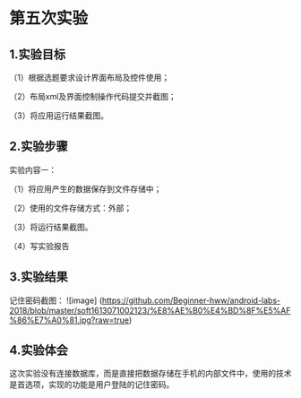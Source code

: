  # 第五次实验

## 1.实验目标

（1）根据选题要求设计界面布局及控件使用；

（2）布局xml及界面控制操作代码提交并截图；

（3）将应用运行结果截图。

## 2.实验步骤

实验内容一：

（1）将应用产生的数据保存到文件存储中；

（2）使用的文件存储方式：外部；

（3）将运行结果截图。

（4）写实验报告

## 3.实验结果

记住密码截图：
![image] (https://github.com/Beginner-hww/android-labs-2018/blob/master/soft1613071002123/%E8%AE%B0%E4%BD%8F%E5%AF%86%E7%A0%81.jpg?raw=true)

## 4.实验体会 
这次实验没有连接数据库，而是直接把数据存储在手机的内部文件中，使用的技术是首选项，实现的功能是用户登陆的记住密码。
